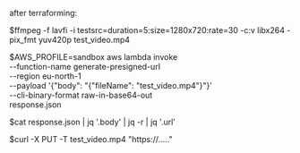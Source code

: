 after terraforming:

$ffmpeg -f lavfi -i testsrc=duration=5:size=1280x720:rate=30 -c:v libx264 -pix_fmt yuv420p test_video.mp4

$AWS_PROFILE=sandbox aws lambda invoke \
--function-name generate-presigned-url \
--region eu-north-1 \
--payload '{"body": "{\"fileName\": \"test_video.mp4\"}"}' \
--cli-binary-format raw-in-base64-out \
response.json

$cat response.json | jq '.body' | jq -r | jq '.url'

$curl -X PUT -T test_video.mp4 "https://....."




